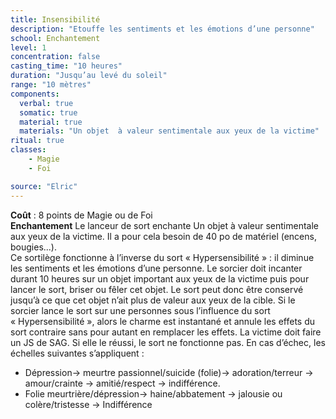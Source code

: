```yaml
---
title: Insensibilité
description: "Etouffe les sentiments et les émotions d’une personne"
school: Enchantement
level: 1
concentration: false
casting_time: "10 heures"
duration: "Jusqu’au levé du soleil"
range: "10 mètres"
components:
  verbal: true
  somatic: true
  material: true
  materials: "Un objet  à valeur sentimentale aux yeux de la victime"
ritual: true
classes:
    - Magie
    - Foi

source: "Elric"
---
```

**Coût** : 8 points de Magie ou de Foi  
**Enchantement** Le lanceur de sort enchante Un objet  à valeur sentimentale aux yeux de la victime. Il a pour cela besoin de 40 po de matériel (encens, bougies...).  
Ce sortilège fonctionne à l’inverse du sort « Hypersensibilité » : il diminue les sentiments et les émotions d’une personne. Le sorcier doit incanter durant 10 heures sur un objet important aux yeux de la victime puis pour lancer le sort, briser ou fêler cet objet. Le sort peut donc être conservé jusqu’à ce que cet objet n’ait plus de valeur aux yeux de la cible. Si le sorcier lance le sort sur une personnes sous l’influence du sort « Hypersensibilité », alors le charme est instantané et annule les effets du sort contraire sans pour autant en remplacer les effets. La victime doit faire un JS de SAG. Si elle le réussi, le sort ne fonctionne pas. En cas d’échec, les échelles suivantes s’appliquent :  
- Dépression→ meurtre passionnel/suicide (folie)→ adoration/terreur → amour/crainte → amitié/respect → indifférence.  
- Folie meurtrière/dépression→ haine/abbatement → jalousie ou colère/tristesse → Indifférence   
